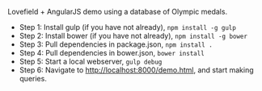 Lovefield + AngularJS demo using a database of Olympic medals.

* Step 1: Install gulp (if you have not already), ```npm install -g gulp```
* Step 2: Install bower (if you have not already), ```npm install -g bower```
* Step 3: Pull dependencies in package.json, ```npm install .```
* Step 4: Pull dependencies in bower.json, ```bower install```
* Step 5: Start a local webserver, ```gulp debug```
* Step 6: Navigate to [http://localhost:8000/demo.html](http://localhost:8000/demo.html),
          and start making queries.
